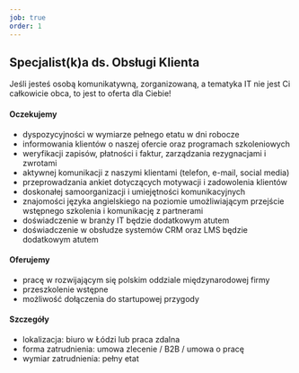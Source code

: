 ```yaml
---
job: true
order: 1
---
```


## Specjalist(k)a ds. Obsługi Klienta

Jeśli jesteś osobą komunikatywną, zorganizowaną, a tematyka IT nie jest Ci całkowicie obca, to jest to oferta dla Ciebie!

#### Oczekujemy

- dyspozycyjności w wymiarze pełnego etatu w dni robocze
- informowania klientów o naszej ofercie oraz programach szkoleniowych
- weryfikacji zapisów, płatności i faktur, zarządzania rezygnacjami i zwrotami
- aktywnej komunikacji z naszymi klientami (telefon, e-mail, social media)
- przeprowadzania ankiet dotyczących motywacji i zadowolenia klientów
- doskonałej samoorganizacji i umiejętności komunikacyjnych
- znajomości języka angielskiego na poziomie umożliwiającym przejście wstępnego szkolenia i komunikację z partnerami
- doświadczenie w branży IT będzie dodatkowym atutem
- doświadczenie w obsłudze systemów CRM oraz LMS będzie dodatkowym atutem


#### Oferujemy
- pracę w rozwijającym się polskim oddziale międzynarodowej firmy
- przeszkolenie wstępne
- możliwość dołączenia do startupowej przygody 


#### Szczegóły

- lokalizacja: biuro w Łódzi lub praca zdalna
- forma zatrudnienia: umowa zlecenie / B2B / umowa o pracę
- wymiar zatrudnienia: pełny etat
